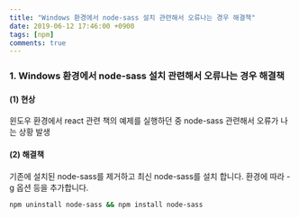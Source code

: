 ```yaml
---
title: "Windows 환경에서 node-sass 설치 관련해서 오류나는 경우 해결책"
date: 2019-06-12 17:46:00 +0900
tags: [npm]
comments: true
---
```


### 1. Windows 환경에서 node-sass 설치 관련해서 오류나는 경우 해결책

#### (1) 현상

윈도우 환경에서 react 관련 책의 예제를 실행하던 중 node-sass 관련해서 오류가 나는 상황 발생

#### (2) 해결책

기존에 설치된 node-sass를 제거하고 최신 node-sass를 설치 합니다.
환경에 따라 -g 옵션 등을 추가합니다.

``` sh
npm uninstall node-sass && npm install node-sass
```
